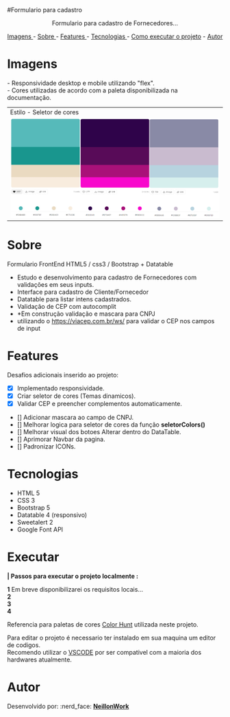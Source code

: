 #Formulario para cadastro

<p align="center">Formulario para cadastro de Fornecedores...</p>


<p align="center">
<a href="#imagens">Imagens </a> -
<a href="#sobre">Sobre </a> -
<a href="#features">Features </a> -
<a href="#tecnologias">Tecnologias </a> -
<a href="#executar">Como executar o projeto</a> -
<a href="#autor">Autor </a>
</p>


# Imagens
<p>
- Responsividade desktop e mobile utilizando "flex".</br>
- Cores utilizadas de acordo com a paleta disponibilizada na documentação.
</p>

<table>
  <tr>
    <td>Estilo - Seletor de cores</td>
  </tr>
  <tr>
    <td valign="top"><img src="./Content/Images/estilo.png"></td>
  </tr>
 </table>



# Sobre
Formulario FrontEnd HTML5 / css3 / Bootstrap + Datatable

- Estudo e desenvolvimento para cadastro de Fornecedores com validações em seus inputs.
- Interface para cadastro de Cliente/Fornecedor 
- Datatable para listar intens cadastrados.
- Validação de CEP com autocomplit 
- *Em construção validação e mascara para CNPJ 
- utilizando o https://viacep.com.br/ws/ para validar o CEP nos campos de input 

# Features
Desafios adicionais inserido ao projeto:
- [x] Implementado responsividade.
- [x] Criar seletor de cores (Temas dinamicos).
- [x] Validar CEP e preencher complementos automaticamente.
- [] Adicionar mascara ao campo de CNPJ.
- [] Melhorar logica para seletor de cores da função <b>seletorColors()</b>
- [] Melhorar visual dos botoes Alterar dentro do DataTable.
- [] Aprimorar Navbar da pagina.
- [] Padronizar ICONs.



# Tecnologias
<ul>
<li>HTML 5</li>
<li>CSS 3</li>
<li>Bootstrap 5</li>
<li>Datatable 4 (responsivo)</li>
<li>Sweetalert 2</li>
<li>Google Font API</li>

</ul>

# Executar
<strong> | Passos para executar o projeto localmente :</strong>
<p>
<b>1</b> Em breve disponibilizarei os requisitos locais...</br> 
<b>2</b></br>
<b>3</b></br>
<b>4</b></br>
</p>
<p>

Referencia para paletas de cores <a href="https://colorhunt.co/">Color Hunt</a> utilizada neste projeto.</br> 

Para editar o projeto é necessario ter instalado em sua maquina um editor de codigos.</br>
Recomendo utilizar o <a href="https://code.visualstudio.com/download" target="_blank">VSCODE</a> por ser compativel com a maioria dos hardwares atualmente. 
</p>


# Autor
<p>
Desenvolvido por: :nerd_face: <a href="https://github.com/NeillonWork"><strong> NeillonWork</strong>
</p>